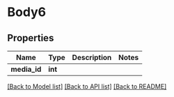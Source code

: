 # Body6

## Properties
Name | Type | Description | Notes
------------ | ------------- | ------------- | -------------
**media_id** | **int** |  | 

[[Back to Model list]](../README.md#documentation-for-models) [[Back to API list]](../README.md#documentation-for-api-endpoints) [[Back to README]](../README.md)

